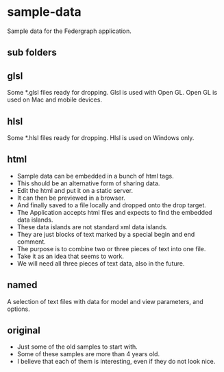 # sample-data
Sample data for the Federgraph application.

## sub folders

## glsl
Some *.glsl files ready for dropping.
Glsl is used with Open GL.
Open GL is used on Mac and mobile devices.

## hlsl
Some *.hlsl files ready for dropping.
Hlsl is used on Windows only.

## html
- Sample data can be embedded in a bunch of html tags.
- This should be an alternative form of sharing data.
- Edit the html and put it on a static server.
- It can then be previewed in a browser.
- And finally saved to a file locally and dropped onto the drop target. 
- The Application accepts html files and expects to find the embedded data islands.
- These data islands are not standard xml data islands.
- They are just blocks of text marked by a special begin and end comment.
- The purpose is to combine two or three pieces of text into one file.
- Take it as an idea that seems to work.
- We will need all three pieces of text data, also in the future.

## named
A selection of text files with data for model and view parameters, and options.

## original
- Just some of the old samples to start with.
- Some of these samples are more than 4 years old.
- I believe that each of them is interesting, even if they do not look nice.
